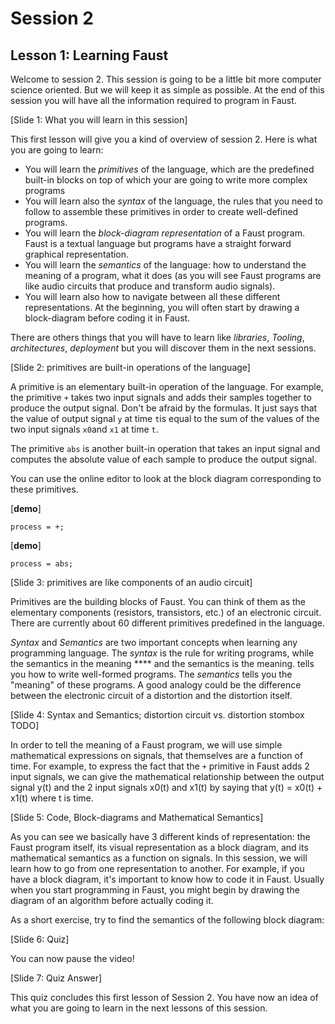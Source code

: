 # Session 2

## Lesson 1: Learning Faust

Welcome to session 2. This session is going to be a little bit more
computer science oriented. But we will keep it as simple as possible.
At the end of this session you will have all the information required
to program in Faust.


[Slide 1: What you will learn in this session]

This first lesson will give you a kind of overview of session 2.
Here is what you are going to learn:

* You will learn the _primitives_ of the language, which are the
predefined built-in blocks on top of which your are going to write more
complex programs
* You will learn also the _syntax_ of the language, the rules that you need to
follow to assemble these primitives in order to create well-defined programs.
* You will learn the _block-diagram representation_ of a Faust program. Faust is a
textual language but programs have a straight forward graphical representation.
* You will learn the _semantics_ of the language: how to understand
the meaning of a program, what it does (as you will see Faust programs are
like audio circuits that produce and transform audio signals).
* You will learn also how to navigate between all these different representations.
At the beginning, you will often start by drawing a block-diagram before coding
it in Faust.

There are others things that you will have to learn like _libraries_,
_Tooling_, _architectures_, _deployment_ but you will discover them in the next
sessions.

[Slide 2: primitives are built-in operations of the language]

A primitive is an elementary built-in operation of the language. For example,
the primitive `+` takes two input signals and adds their samples together to
produce the output signal. Don't be afraid by the formulas. It just says
that the value of output signal `y` at time `t`is equal to the sum of the
values of the two input signals `x0`and `x1` at time `t`.

The primitive `abs` is another built-in operation that takes an input signal and
computes the absolute value of each sample to produce the output signal.

You can use the online editor to look at the block diagram corresponding to
these primitives.

[**demo**]

    process = +;

[**demo**]

    process = abs;

[Slide 3: primitives are like components of an audio circuit]

Primitives are the building blocks of Faust. You can think of them as the
elementary components (resistors, transistors, etc.) of an electronic circuit.
There are currently about 60 different primitives predefined in the language.

_Syntax_ and _Semantics_ are two important concepts when learning any
programming language. The _syntax_ is the rule for writing programs, while
the semantics in the meaning ****
and the semantics is the meaning.
tells you how to write well-formed programs.
The _semantics_ tells you the "meaning" of these programs. A good analogy could
be the difference between the electronic circuit of a distortion and the distortion itself.

[Slide 4: Syntax and Semantics; distortion circuit vs. distortion stombox TODO]

In order to tell the meaning of a Faust program, we will use simple
mathematical expressions on signals, that themselves are a function of time.
For example, to express the fact that the
`+` primitive in Faust adds 2 input signals, we can give the mathematical
relationship between the output signal y(t) and the 2 input signals x0(t) and
x1(t) by saying that y(t) = x0(t) + x1(t) where t is time.

[Slide 5: Code, Block-diagrams and Mathematical Semantics]

As you can see we basically have 3 different kinds of representation: the
Faust program itself, its visual representation as a block diagram, and
its mathematical semantics as a function on signals. In this session, we will
learn how to go from one representation to another. For example, if you have a
block diagram, it's important to know how to code it in Faust. Usually when
you start programming in Faust, you might begin by drawing the diagram of an
algorithm before actually coding it.

As a short exercise, try to find the semantics of the following block diagram:

[Slide 6: Quiz]

You can now pause the video!

[Slide 7: Quiz Answer]

This quiz concludes this first lesson of Session 2. You have now an idea
of what you are going to learn in the next lessons of this session.

